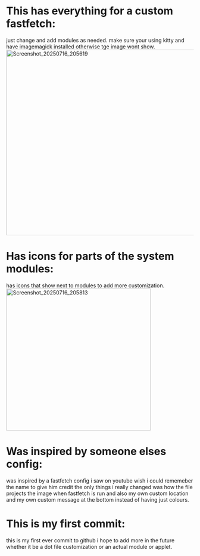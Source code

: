 # This has everything for a custom fastfetch:
just change and add modules as needed. make sure your using kitty and have imagemagick installed otherwise tge image wont show.
<img width="1014" height="497" alt="Screenshot_20250716_205619" src="https://github.com/user-attachments/assets/5f305941-fa0e-41e8-a122-25265e268d93" />

# Has icons for parts of the system modules:
has icons that show next to modules to add more customization.
<img width="388" height="380" alt="Screenshot_20250716_205813" src="https://github.com/user-attachments/assets/55a214bc-653a-42c8-91de-7d315674cdcf" />

# Was inspired by someone elses config: 
was inspired by a fastfetch config i saw on youtube wish i could rememeber the name to give him credit the only things i really changed was how the file 
projects the image when fastfetch is run and also my own custom location and my own custom message at the bottom instead of having just colours.

# This is my first commit:
this is my first ever commit to github i hope to add more in the future whether it be a dot file customization or an actual module or
applet.
